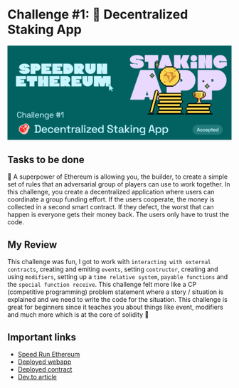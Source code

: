 # Challenge #1: 🥩 Decentralized Staking App

<p align="center">
  <img src="./sre_c1.png" />
</p>

## Tasks to be done

🦸 A superpower of Ethereum is allowing you, the builder, to create a simple set of rules that an adversarial group of players can use to work together. In this challenge, you create a decentralized application where users can coordinate a group funding effort. If the users cooperate, the money is collected in a second smart contract. If they defect, the worst that can happen is everyone gets their money back. The users only have to trust the code.

## My Review

This challenge was fun, I got to work with `interacting with external contracts`, creating and emiting `events`, setting `contructor`, creating and using `modifiers`, setting up a `time relative system`, `payable functions` and the `special function receive`. This challenge felt more like a CP (competitive programming) problem statement where a story / situation is explained and we need to write the code for the situation. This challenge is great for beginners since it teaches you about things like event, modifiers and much more which is at the core of solidity 🎯

## Important links

- [Speed Run Ethereum](https://speedrunethereum.com/challenge/decentralized-staking)
- [Deployed webapp](https://kevinj-sre-c1.surge.sh/)
- [Deployed contract](https://goerli.etherscan.io/address/0x71e41994f258bfce08cd455e6cc58fb7121902f6)
- [Dev.to article](https://dev.to/kevinjoshi46b/challenge-1-decentralized-staking-app-3l8l)
